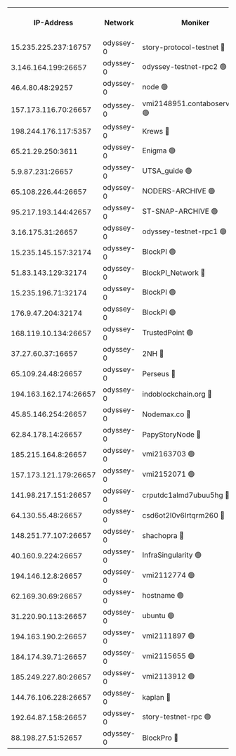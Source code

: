 


<table><tr><th>IP-Address</th><th>Network</th><th>Moniker</th><th>Latest Block Height</th><th>Earliest Block Height</th><th>Catching Up</th><th>Tx Index</th><th>Voting Power</th><th>Version</th><th>Scan Time</th></tr><tr><td>15.235.225.237:16757</td><td>odyssey-0</td><td>story-protocol-testnet 🔴</td><td>2497519</td><td>1</td><td>False</td><td>off</td><td>3290848007</td><td>0.38.12</td><td>2025-02-06T12:19:56.722681398UTC</td></tr><tr><td>3.146.164.199:26657</td><td>odyssey-0</td><td>odyssey-testnet-rpc2 🟢</td><td>2497537</td><td>1</td><td>False</td><td>off</td><td>0</td><td>0.38.12</td><td>2025-02-06T12:21:05.276242986UTC</td></tr><tr><td>46.4.80.48:29257</td><td>odyssey-0</td><td>node 🟢</td><td>2497538</td><td>1</td><td>False</td><td>on</td><td>0</td><td>0.38.12</td><td>2025-02-06T12:21:11.677588823UTC</td></tr><tr><td>157.173.116.70:26657</td><td>odyssey-0</td><td>vmi2148951.contaboserver.net 🟢</td><td>2497544</td><td>1</td><td>False</td><td>off</td><td>0</td><td>0.38.12</td><td>2025-02-06T12:21:32.454111141UTC</td></tr><tr><td>198.244.176.117:5357</td><td>odyssey-0</td><td>Krews 🔴</td><td>2497546</td><td>1</td><td>False</td><td>off</td><td>24857000</td><td>0.38.12</td><td>2025-02-06T12:21:38.553991057UTC</td></tr><tr><td>65.21.29.250:3611</td><td>odyssey-0</td><td>Enigma 🟢</td><td>2497550</td><td>1</td><td>False</td><td>on</td><td>0</td><td>0.38.12</td><td>2025-02-06T12:21:51.454106834UTC</td></tr><tr><td>5.9.87.231:26657</td><td>odyssey-0</td><td>UTSA_guide 🟢</td><td>2497554</td><td>1</td><td>False</td><td>on</td><td>0</td><td>0.38.12</td><td>2025-02-06T12:22:08.629620223UTC</td></tr><tr><td>65.108.226.44:26657</td><td>odyssey-0</td><td>NODERS-ARCHIVE 🟢</td><td>2497554</td><td>1</td><td>False</td><td>on</td><td>0</td><td>0.38.12</td><td>2025-02-06T12:22:11.200476488UTC</td></tr><tr><td>95.217.193.144:42657</td><td>odyssey-0</td><td>ST-SNAP-ARCHIVE 🟢</td><td>2497556</td><td>1</td><td>False</td><td>on</td><td>0</td><td>0.38.12</td><td>2025-02-06T12:22:14.416681007UTC</td></tr><tr><td>3.16.175.31:26657</td><td>odyssey-0</td><td>odyssey-testnet-rpc1 🟢</td><td>2497560</td><td>1</td><td>False</td><td>off</td><td>0</td><td>0.38.12</td><td>2025-02-06T12:22:29.582876917UTC</td></tr><tr><td>15.235.145.157:32174</td><td>odyssey-0</td><td>BlockPI 🟢</td><td>2497520</td><td>109001</td><td>False</td><td>off</td><td>0</td><td>0.38.12</td><td>2025-02-06T12:19:59.510872319UTC</td></tr><tr><td>51.83.143.129:32174</td><td>odyssey-0</td><td>BlockPI_Network 🔴</td><td>2497538</td><td>109001</td><td>False</td><td>off</td><td>3893036013</td><td>0.38.12</td><td>2025-02-06T12:21:08.373734829UTC</td></tr><tr><td>15.235.196.71:32174</td><td>odyssey-0</td><td>BlockPI 🟢</td><td>2497549</td><td>109001</td><td>False</td><td>off</td><td>0</td><td>0.38.12</td><td>2025-02-06T12:21:49.512131480UTC</td></tr><tr><td>176.9.47.204:32174</td><td>odyssey-0</td><td>BlockPI 🟢</td><td>2497551</td><td>109001</td><td>False</td><td>off</td><td>0</td><td>0.38.12</td><td>2025-02-06T12:21:59.565380460UTC</td></tr><tr><td>168.119.10.134:26657</td><td>odyssey-0</td><td>TrustedPoint 🟢</td><td>2497558</td><td>339001</td><td>False</td><td>off</td><td>0</td><td>0.38.12</td><td>2025-02-06T12:22:24.813696121UTC</td></tr><tr><td>37.27.60.37:16657</td><td>odyssey-0</td><td>2NH 🔴</td><td>2497548</td><td>395001</td><td>False</td><td>off</td><td>4013828052</td><td>0.38.12</td><td>2025-02-06T12:21:43.741104099UTC</td></tr><tr><td>65.109.24.48:26657</td><td>odyssey-0</td><td>Perseus 🔴</td><td>2497550</td><td>431001</td><td>False</td><td>off</td><td>24943000</td><td>0.38.12</td><td>2025-02-06T12:21:52.263069602UTC</td></tr><tr><td>194.163.162.174:26657</td><td>odyssey-0</td><td>indoblockchain.org 🔴</td><td>2497517</td><td>1023001</td><td>False</td><td>off</td><td>3859205583</td><td>0.38.12</td><td>2025-02-06T12:19:48.165729162UTC</td></tr><tr><td>45.85.146.254:26657</td><td>odyssey-0</td><td>Nodemax.co 🔴</td><td>2497521</td><td>1023001</td><td>False</td><td>off</td><td>3657477800</td><td>0.38.12</td><td>2025-02-06T12:20:01.913445141UTC</td></tr><tr><td>62.84.178.14:26657</td><td>odyssey-0</td><td>PapyStoryNode 🔴</td><td>2497551</td><td>1023001</td><td>False</td><td>off</td><td>3691232008</td><td>0.38.12</td><td>2025-02-06T12:22:00.435504484UTC</td></tr><tr><td>185.215.164.8:26657</td><td>odyssey-0</td><td>vmi2163703 🟢</td><td>1620585</td><td>1140001</td><td>False</td><td>off</td><td>0</td><td>0.38.12</td><td>2025-02-06T12:21:50.719751798UTC</td></tr><tr><td>157.173.121.179:26657</td><td>odyssey-0</td><td>vmi2152071 🟢</td><td>1737236</td><td>1140001</td><td>False</td><td>off</td><td>0</td><td>0.38.12</td><td>2025-02-06T12:22:14.807725107UTC</td></tr><tr><td>141.98.217.151:26657</td><td>odyssey-0</td><td>crputdc1almd7ubuu5hg 🔴</td><td>2497540</td><td>1146001</td><td>False</td><td>off</td><td>4298897006</td><td>0.38.12</td><td>2025-02-06T12:21:16.900708656UTC</td></tr><tr><td>64.130.55.48:26657</td><td>odyssey-0</td><td>csd6ot2l0v6lrtqrm260 🔴</td><td>2497533</td><td>1149001</td><td>False</td><td>off</td><td>3974246000</td><td>0.38.12</td><td>2025-02-06T12:20:51.702703954UTC</td></tr><tr><td>148.251.77.107:26657</td><td>odyssey-0</td><td>shachopra 🔴</td><td>2497542</td><td>1307001</td><td>False</td><td>off</td><td>3129002000</td><td>0.38.12</td><td>2025-02-06T12:21:22.348665980UTC</td></tr><tr><td>40.160.9.224:26657</td><td>odyssey-0</td><td>InfraSingularity 🟢</td><td>2497516</td><td>1749001</td><td>False</td><td>off</td><td>0</td><td>0.38.12</td><td>2025-02-06T12:19:45.004385936UTC</td></tr><tr><td>194.146.12.8:26657</td><td>odyssey-0</td><td>vmi2112774 🟢</td><td>1977602</td><td>1749001</td><td>False</td><td>off</td><td>0</td><td>0.38.12</td><td>2025-02-06T12:20:21.867310219UTC</td></tr><tr><td>62.169.30.69:26657</td><td>odyssey-0</td><td>hostname 🟢</td><td>1977602</td><td>1749001</td><td>False</td><td>off</td><td>0</td><td>0.38.12</td><td>2025-02-06T12:20:51.266610957UTC</td></tr><tr><td>31.220.90.113:26657</td><td>odyssey-0</td><td>ubuntu 🟢</td><td>1981592</td><td>1749001</td><td>False</td><td>off</td><td>0</td><td>0.38.12</td><td>2025-02-06T12:21:20.702219631UTC</td></tr><tr><td>194.163.190.2:26657</td><td>odyssey-0</td><td>vmi2111897 🟢</td><td>1984349</td><td>1749001</td><td>False</td><td>off</td><td>0</td><td>0.38.12</td><td>2025-02-06T12:22:07.000993465UTC</td></tr><tr><td>184.174.39.71:26657</td><td>odyssey-0</td><td>vmi2115655 🟢</td><td>2331267</td><td>1749001</td><td>False</td><td>off</td><td>0</td><td>0.38.12</td><td>2025-02-06T12:22:10.469965242UTC</td></tr><tr><td>185.249.227.80:26657</td><td>odyssey-0</td><td>vmi2113912 🟢</td><td>1977602</td><td>1749001</td><td>False</td><td>off</td><td>0</td><td>0.38.12</td><td>2025-02-06T12:22:24.542670871UTC</td></tr><tr><td>144.76.106.228:26657</td><td>odyssey-0</td><td>kaplan 🔴</td><td>2497536</td><td>2065001</td><td>False</td><td>off</td><td>24615000</td><td>0.38.12</td><td>2025-02-06T12:21:04.504563337UTC</td></tr><tr><td>192.64.87.158:26657</td><td>odyssey-0</td><td>story-testnet-rpc 🟢</td><td>2497538</td><td>2068001</td><td>False</td><td>off</td><td>0</td><td>0.38.12</td><td>2025-02-06T12:21:09.076102280UTC</td></tr><tr><td>88.198.27.51:52657</td><td>odyssey-0</td><td>BlockPro 🔴</td><td>2497522</td><td>2474001</td><td>False</td><td>off</td><td>3217120111</td><td>0.38.12</td><td>2025-02-06T12:20:06.034589117UTC</td></tr></table>